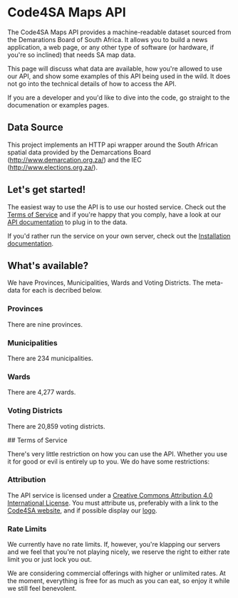 # Code4SA Maps API

The Code4SA Maps API provides a machine-readable dataset sourced from the Demarations Board of South Africa. It allows you to build a news application, a web page, or any other type of software (or hardware, if you're so inclined) that needs SA map data.

This page will discuss what data are available, how you're allowed to use our API, and show some examples of this API being used in the wild. It does not go into the technical details of how to access the API.

If you are a developer and you'd like to dive into the code, go straight to the documenation or examples pages.

## Data Source

This project implements an HTTP api wrapper around the South African spatial data provided
by the Demarcations Board (http://www.demarcation.org.za/) and the IEC (http://www.elections.org.za/).

## Let's get started!

The easiest way to use the API is to use our hosted service. Check out the [Terms of Service](#ToS) and if you're happy that you comply, have a look at our [API documentation](API.md) to plug in to the data. 

If you'd rather run the service on your own server, check out the [Installation documentation](INSTALLATION.md).

## What's available?

We have Provinces, Municipalities, Wards and Voting Districts. The meta-data for each is decribed below.

### Provinces

There are nine provinces.

### Municipalities

There are 234 municipalities.

### Wards

There are 4,277 wards.

### Voting Districts

There are 20,859 voting districts.

##<a name="ToS"></a> Terms of Service

There's very little restriction on how you can use the API. Whether you use it for good or evil is entirely up to you. We do have some restrictions:

### Attribution

The API service is licensed under a [Creative Commons Attribution 4.0 International License](http://creativecommons.org/licenses/by/4.0/). You must attribute us, preferably with a link to the [Code4SA website](http://www.code4sa.org), and if possible display our [logo](http://www.code4sa.org/img/logo.png).

### Rate Limits

We currently have no rate limits. If, however, you're klapping our servers and we feel that you're not playing nicely, we reserve the right to either rate limit you or just lock you out.

We are considering commercial offerings with higher or unlimited rates. At the moment, everything is free for as much as you can eat, so enjoy it while we still feel benevolent.
